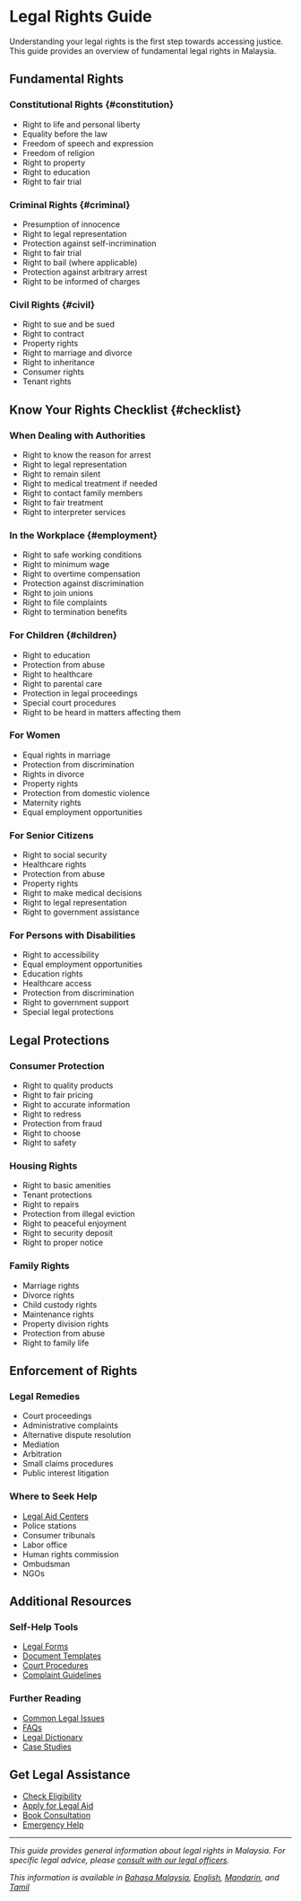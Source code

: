 # Legal Rights Guide

Understanding your legal rights is the first step towards accessing justice. This guide provides an overview of fundamental legal rights in Malaysia.

## Fundamental Rights

### Constitutional Rights {#constitution}
- Right to life and personal liberty
- Equality before the law
- Freedom of speech and expression
- Freedom of religion
- Right to property
- Right to education
- Right to fair trial

### Criminal Rights {#criminal}
- Presumption of innocence
- Right to legal representation
- Protection against self-incrimination
- Right to fair trial
- Right to bail (where applicable)
- Protection against arbitrary arrest
- Right to be informed of charges

### Civil Rights {#civil}
- Right to sue and be sued
- Right to contract
- Property rights
- Right to marriage and divorce
- Right to inheritance
- Consumer rights
- Tenant rights

## Know Your Rights Checklist {#checklist}

### When Dealing with Authorities
- Right to know the reason for arrest
- Right to legal representation
- Right to remain silent
- Right to medical treatment if needed
- Right to contact family members
- Right to fair treatment
- Right to interpreter services

### In the Workplace {#employment}
- Right to safe working conditions
- Right to minimum wage
- Right to overtime compensation
- Protection against discrimination
- Right to join unions
- Right to file complaints
- Right to termination benefits

### For Children {#children}
- Right to education
- Protection from abuse
- Right to healthcare
- Right to parental care
- Protection in legal proceedings
- Special court procedures
- Right to be heard in matters affecting them

### For Women
- Equal rights in marriage
- Protection from discrimination
- Rights in divorce
- Property rights
- Protection from domestic violence
- Maternity rights
- Equal employment opportunities

### For Senior Citizens
- Right to social security
- Healthcare rights
- Protection from abuse
- Property rights
- Right to make medical decisions
- Right to legal representation
- Right to government assistance

### For Persons with Disabilities
- Right to accessibility
- Equal employment opportunities
- Education rights
- Healthcare access
- Protection from discrimination
- Right to government support
- Special legal protections

## Legal Protections

### Consumer Protection
- Right to quality products
- Right to fair pricing
- Right to accurate information
- Right to redress
- Protection from fraud
- Right to choose
- Right to safety

### Housing Rights
- Right to basic amenities
- Tenant protections
- Right to repairs
- Protection from illegal eviction
- Right to peaceful enjoyment
- Right to security deposit
- Right to proper notice

### Family Rights
- Marriage rights
- Divorce rights
- Child custody rights
- Maintenance rights
- Property division rights
- Protection from abuse
- Right to family life

## Enforcement of Rights

### Legal Remedies
- Court proceedings
- Administrative complaints
- Alternative dispute resolution
- Mediation
- Arbitration
- Small claims procedures
- Public interest litigation

### Where to Seek Help
- [Legal Aid Centers](/legal-aid-services/centers)
- Police stations
- Consumer tribunals
- Labor office
- Human rights commission
- Ombudsman
- NGOs

## Additional Resources

### Self-Help Tools
- [Legal Forms](/knowledge-center/forms)
- [Document Templates](/resources/templates)
- [Court Procedures](/resources/court-procedures)
- [Complaint Guidelines](/knowledge-center/self-help)

### Further Reading
- [Common Legal Issues](/knowledge-center/common-issues)
- [FAQs](/knowledge-center/faqs)
- [Legal Dictionary](/resources/dictionary)
- [Case Studies](/resources/education#cases)

## Get Legal Assistance

- [Check Eligibility](/legal-aid-services/eligibility)
- [Apply for Legal Aid](/services/apply)
- [Book Consultation](/services/consultation)
- [Emergency Help](/contact/emergency)

---

*This guide provides general information about legal rights in Malaysia. For specific legal advice, please [consult with our legal officers](/services/consultation).*

*This information is available in [Bahasa Malaysia](/lang/ms), [English](/lang/en), [Mandarin](/lang/zh), and [Tamil](/lang/ta)* 
